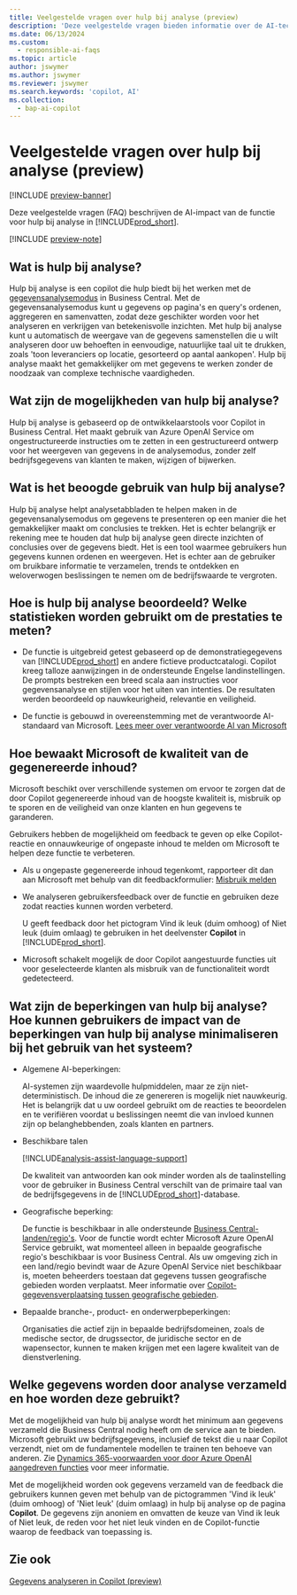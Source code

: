 ```yaml
---
title: Veelgestelde vragen over hulp bij analyse (preview)
description: 'Deze veelgestelde vragen bieden informatie over de AI-technologie die wordt gebruikt voor het analyseren van gegevens op pagina´s in Business Central. Het bevat belangrijke overwegingen en details over hoe AI wordt gebruikt, hoe het is getest en geëvalueerd en eventuele specifieke beperkingen.'
ms.date: 06/13/2024
ms.custom:
  - responsible-ai-faqs
ms.topic: article
author: jswymer
ms.author: jswymer
ms.reviewer: jswymer
ms.search.keywords: 'copilot, AI'
ms.collection:
  - bap-ai-copilot
---
```


# Veelgestelde vragen over hulp bij analyse (preview)

[!INCLUDE [preview-banner](~/../shared-content/shared/preview-includes/preview-banner.md)]

Deze veelgestelde vragen (FAQ) beschrijven de AI-impact van de functie voor hulp bij analyse in [!INCLUDE[prod_short](includes/prod_short.md)].

[!INCLUDE [preview-note](~/../shared-content/shared/preview-includes/production-ready-preview-dynamics365.md)]

## Wat is hulp bij analyse?

Hulp bij analyse is een copilot die hulp biedt bij het werken met de [gegevensanalysemodus](analysis-mode.md) in Business Central. Met de gegevensanalysemodus kunt u gegevens op pagina's en query's ordenen, aggregeren en samenvatten, zodat deze geschikter worden voor het analyseren en verkrijgen van betekenisvolle inzichten. Met hulp bij analyse kunt u automatisch de weergave van de gegevens samenstellen die u wilt analyseren door uw behoeften in eenvoudige, natuurlijke taal uit te drukken, zoals 'toon leveranciers op locatie, gesorteerd op aantal aankopen'. Hulp bij analyse maakt het gemakkelijker om met gegevens te werken zonder de noodzaak van complexe technische vaardigheden.

## Wat zijn de mogelijkheden van hulp bij analyse?

Hulp bij analyse is gebaseerd op de ontwikkelaarstools voor Copilot in Business Central. Het maakt gebruik van Azure OpenAI Service om ongestructureerde instructies om te zetten in een gestructureerd ontwerp voor het weergeven van gegevens in de analysemodus, zonder zelf bedrijfsgegevens van klanten te maken, wijzigen of bijwerken.

## Wat is het beoogde gebruik van hulp bij analyse?

Hulp bij analyse helpt analysetabbladen te helpen maken in de gegevensanalysemodus om gegevens te presenteren op een manier die het gemakkelijker maakt om conclusies te trekken. Het is echter belangrijk er rekening mee te houden dat hulp bij analyse geen directe inzichten of conclusies over de gegevens biedt. Het is een tool waarmee gebruikers hun gegevens kunnen ordenen en weergeven. Het is echter aan de gebruiker om bruikbare informatie te verzamelen, trends te ontdekken en weloverwogen beslissingen te nemen om de bedrijfswaarde te vergroten.

## Hoe is hulp bij analyse beoordeeld? Welke statistieken worden gebruikt om de prestaties te meten?

- De functie is uitgebreid getest gebaseerd op de demonstratiegegevens van [!INCLUDE[prod_short](includes/prod_short.md)] en andere fictieve productcatalogi. Copilot kreeg talloze aanwijzingen in de ondersteunde Engelse landinstellingen. De prompts bestreken een breed scala aan instructies voor gegevensanalyse en stijlen voor het uiten van intenties. De resultaten werden beoordeeld op nauwkeurigheid, relevantie en veiligheid.

- De functie is gebouwd in overeenstemming met de verantwoorde AI-standaard van Microsoft. [Lees meer over verantwoorde AI van Microsoft](https://aka.ms/RAI)

## Hoe bewaakt Microsoft de kwaliteit van de gegenereerde inhoud?

Microsoft beschikt over verschillende systemen om ervoor te zorgen dat de door Copilot gegenereerde inhoud van de hoogste kwaliteit is, misbruik op te sporen en de veiligheid van onze klanten en hun gegevens te garanderen.

Gebruikers hebben de mogelijkheid om feedback te geven op elke Copilot-reactie en onnauwkeurige of ongepaste inhoud te melden om Microsoft te helpen deze functie te verbeteren.

- Als u ongepaste gegenereerde inhoud tegenkomt, rapporteer dit dan aan Microsoft met behulp van dit feedbackformulier: [Misbruik melden](https://go.microsoft.com/fwlink/?linkid=2249810)

- We analyseren gebruikersfeedback over de functie en gebruiken deze zodat reacties kunnen worden verbeterd.

  U geeft feedback door het pictogram Vind ik leuk (duim omhoog) of Niet leuk (duim omlaag) te gebruiken in het deelvenster **Copilot** in [!INCLUDE[prod_short](includes/prod_short.md)].

- Microsoft schakelt mogelijk de door Copilot aangestuurde functies uit voor geselecteerde klanten als misbruik van de functionaliteit wordt gedetecteerd.

## Wat zijn de beperkingen van hulp bij analyse? Hoe kunnen gebruikers de impact van de beperkingen van hulp bij analyse minimaliseren bij het gebruik van het systeem?

- Algemene AI-beperkingen:

  AI-systemen zijn waardevolle hulpmiddelen, maar ze zijn niet-deterministisch. De inhoud die ze genereren is mogelijk niet nauwkeurig. Het is belangrijk dat u uw oordeel gebruikt om de reacties te beoordelen en te verifiëren voordat u beslissingen neemt die van invloed kunnen zijn op belanghebbenden, zoals klanten en partners.

- Beschikbare talen

   [!INCLUDE[analysis-assist-language-support](includes/analysis-assist-language-support.md)]

   De kwaliteit van antwoorden kan ook minder worden als de taalinstelling voor de gebruiker in Business Central verschilt van de primaire taal van de bedrijfsgegevens in de [!INCLUDE[prod_short](includes/prod_short.md)]-database.
  
- Geografische beperking:
  
   De functie is beschikbaar in alle ondersteunde [Business Central-landen/regio's](/dynamics365/business-central/dev-itpro/compliance/apptest-countries-and-translations)<!-- except for Canada-->. Voor de functie wordt echter Microsoft Azure OpenAI Service gebruikt, wat momenteel alleen in bepaalde geografische regio's beschikbaar is voor Business Central. Als uw omgeving zich in een land/regio bevindt waar de Azure OpenAI Service niet beschikbaar is, moeten beheerders toestaan dat gegevens tussen geografische gebieden worden verplaatst. Meer informatie over [Copilot-gegevensverplaatsing tussen geografische gebieden](/dynamics365/business-central/ai-copilot-data-movement).

- Bepaalde branche-, product- en onderwerpbeperkingen:

  Organisaties die actief zijn in bepaalde bedrijfsdomeinen, zoals de medische sector, de drugssector, de juridische sector en de wapensector, kunnen te maken krijgen met een lagere kwaliteit van de dienstverlening.

## Welke gegevens worden door analyse verzameld en hoe worden deze gebruikt?

Met de mogelijkheid van hulp bij analyse wordt het minimum aan gegevens verzameld die Business Central nodig heeft om de service aan te bieden. Microsoft gebruikt uw bedrijfsgegevens, inclusief de tekst die u naar Copilot verzendt, niet om de fundamentele modellen te trainen ten behoeve van anderen. Zie [Dynamics 365-voorwaarden voor door Azure OpenAI aangedreven functies](https://go.microsoft.com/fwlink/?linkid=2236010) voor meer informatie.

Met de mogelijkheid worden ook gegevens verzameld van de feedback die gebruikers kunnen geven met behulp van de pictogrammen 'Vind ik leuk' (duim omhoog) of 'Niet leuk' (duim omlaag) in hulp bij analyse op de pagina **Copilot**. De gegevens zijn anoniem en omvatten de keuze van Vind ik leuk of Niet leuk, de reden voor het niet leuk vinden en de Copilot-functie waarop de feedback van toepassing is.

## Zie ook

[Gegevens analyseren in Copilot (preview)](analysis-assist.md)
